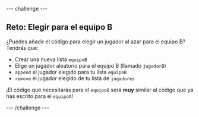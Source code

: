 \--- challenge \---

## Reto: Elegir para el equipo B

¿Puedes añadir el código para elegir un jugador al azar para el equipo B? Tendrás que:

+ Crear una nueva lista `equipoB`
+ Elige un jugador aleatorio para el equipo B (llamado `jugadorB`)
+ `append` el jugador elegido para tu lista `equipoB`
+ `remove` el jugador elegido de tu lista de `jugadores`

¡El código que necesitarás para el `equipoB` será **muy** similar al código que ya has escrito para el `equipoA`!

\--- /challenge \---